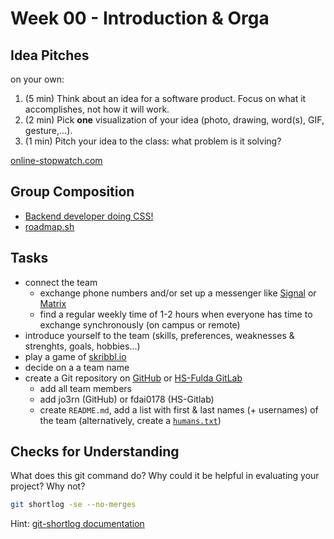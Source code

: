# Week 00 - Introduction & Orga

## Idea Pitches

on your own:

1. (5 min) Think about an idea for a software product. Focus on what it accomplishes, not how it will work.
1. (2 min) Pick **one** visualization of your idea (photo, drawing, word(s), GIF, gesture,...).
1. (1 min) Pitch your idea to the class: what problem is it solving?

[online-stopwatch.com](https://www.online-stopwatch.com/)

## Group Composition

- [Backend developer doing CSS!](https://www.youtube.com/watch?v=Gdr7DCakdcU)
- [roadmap.sh](https://roadmap.sh/)

## Tasks

- connect the team
    - exchange phone numbers and/or set up a messenger like [Signal](https://signal.org/) or [Matrix](https://matrix.org/)
    - find a regular weekly time of 1-2 hours when everyone has time to exchange synchronously (on campus or remote) 
- introduce yourself to the team (skills, preferences, weaknesses & strenghts, goals, hobbies...)
- play a game of [skribbl.io](https://skribbl.io/)
- decide on a a team name
- create a Git repository on [GitHub](https://github.com/) or [HS-Fulda GitLab](https://gitlab.informatik.hs-fulda.de/)
    - add all team members
    - add jo3rn (GitHub) or fdai0178 (HS-Gitlab)
    - create `README.md`, add a list with first & last names (+ usernames) of the team (alternatively, create a [`humans.txt`](https://humanstxt.org/))

## Checks for Understanding

What does this git command do? Why could it be helpful in evaluating your project? Why not?

```bash
git shortlog -se --no-merges
```

Hint: [git-shortlog documentation](https://git-scm.com/docs/git-shortlog)
